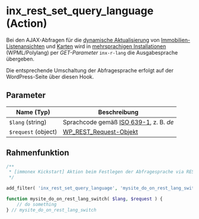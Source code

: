 # inx_rest_set_query_language (Action)

Bei den AJAX-Abfragen für die [dynamische Aktualisierung](/komponenten/liste?id=dynamische-aktualisierung) von [Immobilien-Listenansichten](/komponenten/liste) und [Karten](/komponenten/karte) wird in [mehrsprachigen Installationen](uebersetzung-mehrsprachigkeit) (WPML/Polylang) per *GET-Parameter* `inx-r-lang` die Ausgabesprache übergeben.

Die entsprechende Umschaltung der Abfragesprache erfolgt auf der WordPress-Seite über diesen Hook.

## Parameter

| Name (Typ) | Beschreibung |
| ---------- | ------------ |
| `$lang` (string) | Sprachcode gemäß [ISO 639-1](https://de.wikipedia.org/wiki/Liste_der_ISO-639-1-Codes), z. B. *de* |
| `$request` (object) | [WP_REST_Request-Objekt](https://developer.wordpress.org/reference/classes/wp_rest_request/) |

## Rahmenfunktion

[](_info-snippet-einbindung.md ':include')

```php
/**
 * [immonex Kickstart] Aktion beim Festlegen der Abfragesprache via REST-API ausführen.
 */

add_filter( 'inx_rest_set_query_language', 'mysite_do_on_rest_lang_switch', 10, 2 );

function mysite_do_on_rest_lang_switch( $lang, $request ) {
	// do something
} // mysite_do_on_rest_lang_switch
```

[](_backlink.md ':include')